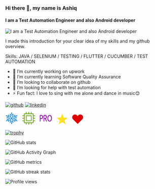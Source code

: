 ### Hi there 👋, my name is Ashiq
#### I am a Test Automation Engineer and also Android developer
![I am a Test Automation Engineer and also Android developer](https://www.linkedin.com/in/syed-ashiq-5a76a4189/overlay/background-image/)

I made this introduction for your clear idea of my skills and my github overview.

Skills: JAVA / SELENIUM / TESTING / FLUTTER / CUCUMBER / TEST AUTOMATION

- 🔭 I’m currently working on upwork 
- 🌱 I’m currently learning Software Quality Assurance 
- 👯 I’m looking to collaborate on github 
- 🤔 I’m looking for help with test automation 
- ⚡ Fun fact: I love to sing with me alone and dance in music😊 


[<img src='https://cdn.jsdelivr.net/npm/simple-icons@3.0.1/icons/github.svg' alt='github' height='40'>](https://github.com/https://github.com/SyedAshiqSorife)  [<img src='https://cdn.jsdelivr.net/npm/simple-icons@3.0.1/icons/linkedin.svg' alt='linkedin' height='40'>](https://www.linkedin.com/in/https://www.linkedin.com/in/syed-ashiq-5a76a4189//)  

<a href='https://archiveprogram.github.com/'><img src='https://raw.githubusercontent.com/acervenky/animated-github-badges/master/assets/acbadge.gif' width='40' height='40'></a> <a href='https://docs.github.com/en/developers'><img src='https://raw.githubusercontent.com/acervenky/animated-github-badges/master/assets/devbadge.gif' width='40' height='40'></a> <a href='https://github.com/pricing'><img src='https://raw.githubusercontent.com/acervenky/animated-github-badges/master/assets/pro.gif' width='40' height='40'></a> <a href='https://stars.github.com/'><img src='https://raw.githubusercontent.com/acervenky/animated-github-badges/master/assets/starbadge.gif' width='35' height='35'></a> <a href='https://docs.github.com/en/github/supporting-the-open-source-community-with-github-sponsors'><img src='https://raw.githubusercontent.com/acervenky/animated-github-badges/master/assets/sponsorbadge.gif' width='35' height='35'></a> 

[![trophy](https://github-profile-trophy.vercel.app/?username=https://github.com/SyedAshiqSorife)](https://github.com/ryo-ma/github-profile-trophy)

![GitHub stats](https://github-readme-stats.vercel.app/api?username=https://github.com/SyedAshiqSorife&show_icons=true&count_private=true)  

![GitHub Activity Graph](https://activity-graph.herokuapp.com/graph?username=https://github.com/SyedAshiqSorife)  

![GitHub metrics](https://metrics.lecoq.io/https://github.com/SyedAshiqSorife)  

![GitHub streak stats](https://github-readme-streak-stats.herokuapp.com/?user=https://github.com/SyedAshiqSorife)  

![Profile views](https://gpvc.arturio.dev/https://github.com/SyedAshiqSorife)  

